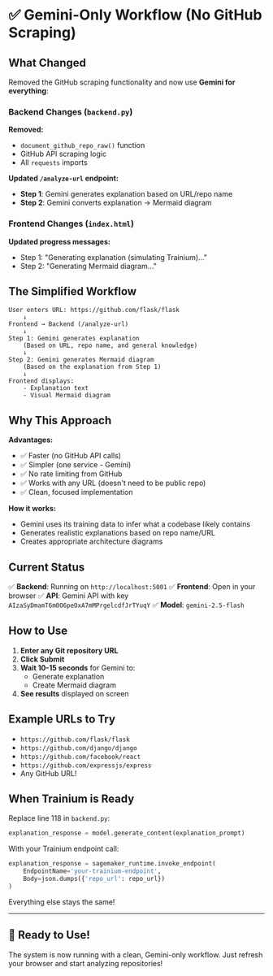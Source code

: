 # ✅ Gemini-Only Workflow (No GitHub Scraping)

## What Changed

Removed the GitHub scraping functionality and now use **Gemini for everything**:

### Backend Changes (`backend.py`)

**Removed:**
- `document_github_repo_raw()` function
- GitHub API scraping logic
- All `requests` imports

**Updated `/analyze-url` endpoint:**
- **Step 1**: Gemini generates explanation based on URL/repo name
- **Step 2**: Gemini converts explanation → Mermaid diagram

### Frontend Changes (`index.html`)

**Updated progress messages:**
- Step 1: "Generating explanation (simulating Trainium)..."
- Step 2: "Generating Mermaid diagram..."

## The Simplified Workflow

```
User enters URL: https://github.com/flask/flask
    ↓
Frontend → Backend (/analyze-url)
    ↓
Step 1: Gemini generates explanation
    (Based on URL, repo name, and general knowledge)
    ↓
Step 2: Gemini generates Mermaid diagram
    (Based on the explanation from Step 1)
    ↓
Frontend displays:
    - Explanation text
    - Visual Mermaid diagram
```

## Why This Approach

**Advantages:**
- ✅ Faster (no GitHub API calls)
- ✅ Simpler (one service - Gemini)
- ✅ No rate limiting from GitHub
- ✅ Works with any URL (doesn't need to be public repo)
- ✅ Clean, focused implementation

**How it works:**
- Gemini uses its training data to infer what a codebase likely contains
- Generates realistic explanations based on repo name/URL
- Creates appropriate architecture diagrams

## Current Status

✅ **Backend**: Running on `http://localhost:5001`
✅ **Frontend**: Open in your browser
✅ **API**: Gemini API with key `AIzaSyDmamT6m0O6peOxA7mMPrgelcdfJrTYuqY`
✅ **Model**: `gemini-2.5-flash`

## How to Use

1. **Enter any Git repository URL**
2. **Click Submit**
3. **Wait 10-15 seconds** for Gemini to:
   - Generate explanation
   - Create Mermaid diagram
4. **See results** displayed on screen

## Example URLs to Try

- `https://github.com/flask/flask`
- `https://github.com/django/django`
- `https://github.com/facebook/react`
- `https://github.com/expressjs/express`
- Any GitHub URL!

## When Trainium is Ready

Replace line 118 in `backend.py`:
```python
explanation_response = model.generate_content(explanation_prompt)
```

With your Trainium endpoint call:
```python
explanation_response = sagemaker_runtime.invoke_endpoint(
    EndpointName='your-trainium-endpoint',
    Body=json.dumps({'repo_url': repo_url})
)
```

Everything else stays the same!

---

## 🎉 Ready to Use!

The system is now running with a clean, Gemini-only workflow. Just refresh your browser and start analyzing repositories!
